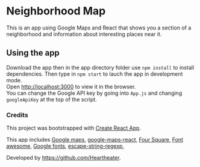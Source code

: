 # Neighborhood Map
This is an app using Google Maps and React that shows you a section of a neighborhood and information about interesting places near it.

## Using the app

Download the app then in the app directory folder use `npm install` to install dependencies. 
Then type in `npm start` to lauch the app in development mode.<br>
Open [http://localhost:3000](http://localhost:3000) to view it in the browser.
<br>
You can change the Google API key by going into `App.js` and changing `googleApiKey` at the top of the script.


### Credits 

This project was bootstrapped with [Create React App](https://github.com/facebook/create-react-app).

This app includes [Google maps](https://cloud.google.com/maps-platform/), [google-maps-react](https://github.com/fullstackreact/google-maps-react), [Four Square](https://developer.foursquare.com/), [Font awesome](http://fontawesome.com/), [Google fonts](https://fonts.google.com/), [escape-string-regexp](https://github.com/sindresorhus/escape-string-regexp), 

Developed by https://github.com/Heartheater.